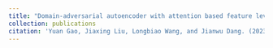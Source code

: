 ```yaml
---
title: "Domain-adversarial autoencoder with attention based feature level fusion for speech emotion recognition"
collection: publications
citation: 'Yuan Gao, Jiaxing Liu, Longbiao Wang, and Jianwu Dang. (2023). In Proc. ICASSP'
---
```

